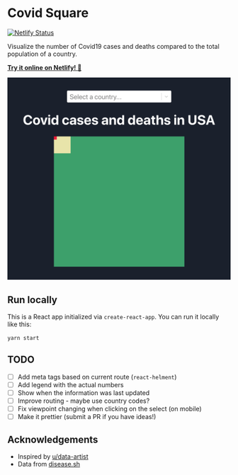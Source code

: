 # Covid Square

[![Netlify Status](https://api.netlify.com/api/v1/badges/8a7e38f4-628f-440c-94e7-515e5d1e1944/deploy-status)](https://app.netlify.com/sites/covid-square/deploys)

Visualize the number of Covid19 cases and deaths compared to the total population of a country.

[**Try it online on Netlify! 🚀**](https://covid-square.netlify.app)

<a href="https://covid-square.netlify.app">
  <img alt="Example Screenshot of React Square" src="public/example.png">
</a>

## Run locally

This is a React app initialized via `create-react-app`. You can run it locally like this:

```
yarn start
```

## TODO

- [ ] Add meta tags based on current route (`react-helment`)
- [ ] Add legend with the actual numbers
- [ ] Show when the information was last updated
- [ ] Improve routing - maybe use country codes?
- [ ] Fix viewpoint changing when clicking on the select (on mobile)
- [ ] Make it prettier (submit a PR if you have ideas!)

## Acknowledgements

* Inspired by [u/data-artist](https://www.reddit.com/r/dataisbeautiful/comments/ia4waq/oc_covid_cases_and_deaths_in_the_us_as_a)
* Data from [disease.sh](https://disease.sh)

